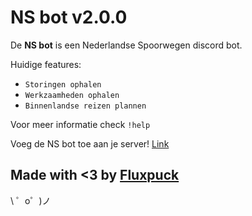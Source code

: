 NS bot v2.0.0
=========================

De **NS bot** is een Nederlandse Spoorwegen discord bot.

Huidige features:
- `Storingen ophalen`
- `Werkzaamheden ophalen`
- `Binnenlandse reizen plannen`

Voor meer informatie check `!help`

Voeg de NS bot toe aan je server! [Link](https://discordapp.com/api/oauth2/authorize?client_id=553561246339956766&permissions=0&scope=bot)

Made with <3 by [Fluxpuck](https://twitter.com/fluxpuck)
-------------------

 \ ゜o゜)ノ
